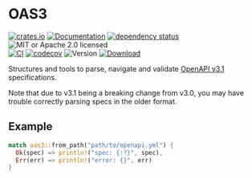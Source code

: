 # OAS3

<!-- prettier-ignore-start -->

[![crates.io](https://img.shields.io/crates/v/oas3?label=latest)](https://crates.io/crates/oas3)
[![Documentation](https://docs.rs/oas3/badge.svg?version=0.9.0)](https://docs.rs/oas3/0.9.0)
[![dependency status](https://deps.rs/crate/oas3/0.9.0/status.svg)](https://deps.rs/crate/oas3/0.9.0)
![MIT or Apache 2.0 licensed](https://img.shields.io/crates/l/oas3.svg)
<br />
[![CI](https://github.com/x52dev/oas3/actions/workflows/ci.yml/badge.svg)](https://github.com/x52dev/oas3/actions/workflows/ci.yml)
[![codecov](https://codecov.io/gh/x52dev/oas3/branch/main/graph/badge.svg)](https://codecov.io/gh/x52dev/oas3)
![Version](https://img.shields.io/crates/msrv/oas3.svg)
[![Download](https://img.shields.io/crates/d/oas3.svg)](https://crates.io/crates/oas3)

<!-- prettier-ignore-end -->

<!-- cargo-rdme start -->

Structures and tools to parse, navigate and validate [OpenAPI v3.1] specifications.

Note that due to v3.1 being a breaking change from v3.0, you may have trouble correctly parsing
specs in the older format.

## Example

```rust
match oas3::from_path("path/to/openapi.yml") {
  Ok(spec) => println!("spec: {:?}", spec),
  Err(err) => println!("error: {}", err)
}
```

[OpenAPI v3.1]: https://github.com/OAI/OpenAPI-Specification/blob/HEAD/versions/3.1.0.md

<!-- cargo-rdme end -->
